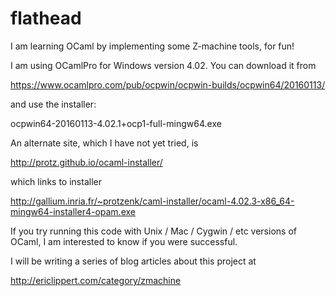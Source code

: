 # flathead

I am learning OCaml by implementing some Z-machine tools, for fun!

I am using OCamlPro for Windows version 4.02.  You can download it from 

https://www.ocamlpro.com/pub/ocpwin/ocpwin-builds/ocpwin64/20160113/

and use the installer:

ocpwin64-20160113-4.02.1+ocp1-full-mingw64.exe

An alternate site, which I have not yet tried, is

http://protz.github.io/ocaml-installer/

which links to installer

http://gallium.inria.fr/~protzenk/caml-installer/ocaml-4.02.3-x86_64-mingw64-installer4-opam.exe

If you try running this code with Unix / Mac / Cygwin / etc versions of OCaml,
I am interested to know if you were successful.  

I will be writing a series of blog articles about this project at

http://ericlippert.com/category/zmachine



